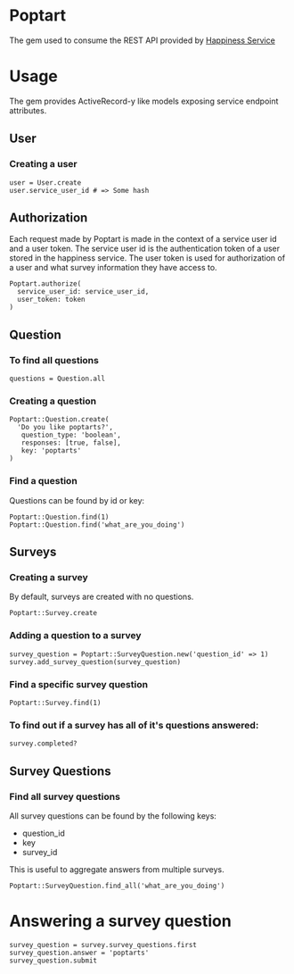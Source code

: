 # Poptart

The gem used to consume the REST API provided by [Happiness Service](https://github.com/austenito/happiness_service)

# Usage

The gem provides ActiveRecord-y like models exposing service endpoint attributes.

## User

### Creating a user

```
user = User.create
user.service_user_id # => Some hash
```

## Authorization

Each request made by Poptart is made in the context of a service user id and
a user token. The service user id is the authentication token of a user 
stored in the happiness service. The user token is used for authorization of
a user and what survey information they have access to.

```
Poptart.authorize(
  service_user_id: service_user_id,
  user_token: token
)
```

## Question

### To find all questions
```
questions = Question.all
```

### Creating a question

```
Poptart::Question.create(
  'Do you like poptarts?',
   question_type: 'boolean',
   responses: [true, false],
   key: 'poptarts'
)
```

### Find a question

Questions can be found by id or key:

```
Poptart::Question.find(1)
Poptart::Question.find('what_are_you_doing')
```

## Surveys

### Creating a survey

By default, surveys are created with no questions.

```
Poptart::Survey.create
```

### Adding a question to a survey

```
survey_question = Poptart::SurveyQuestion.new('question_id' => 1)
survey.add_survey_question(survey_question)
```

### Find a specific survey question

```
Poptart::Survey.find(1)
```

### To find out if a survey has all of it's questions answered:

```
survey.completed?
```

## Survey Questions

### Find all survey questions

All survey questions can be found by the following keys:

* question_id
* key
* survey_id

This is useful to aggregate answers from multiple surveys.

```
Poptart::SurveyQuestion.find_all('what_are_you_doing')
```

# Answering a survey question

```
survey_question = survey.survey_questions.first
survey_question.answer = 'poptarts'
survey_question.submit
```
